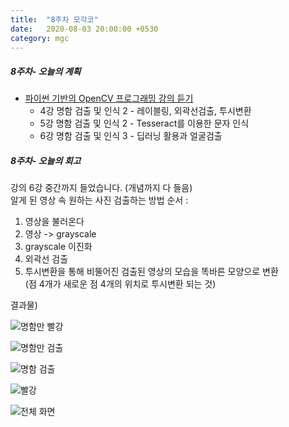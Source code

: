 ```yaml
---
title:  "8주차 모각코"
date:   2020-08-03 20:00:00 +0530
category: mgc
---
```



##### 8주차- 오늘의 계획
- [파이썬 기반의 OpenCV 프로그래밍 강의 듣기](https://tacademy.skplanet.com/live/player/onlineLectureDetail.action?seq=179)  
  + 4강 명함 검출 및 인식 2 - 레이블링, 외곽선검출, 투시변환  
  + 5강 명함 검출 및 인식 2 - Tesseract를 이용한 문자 인식  
  + 6강 명함 검출 및 인식 3 - 딥러닝 활용과 얼굴검출  


##### 8주차- 오늘의 회고
  강의 6강 중간까지 들었습니다. (개념까지 다 들음)  
  알게 된 영상 속 원하는 사진 검출하는 방법 순서 :    
  1. 영상을 불러온다
  2. 영상 -> grayscale
  3. grayscale 이진화
  4. 외곽선 검출
  5. 투시변환을 통해 비뚤어진 검출된 영상의 모습을 똑바른 모양으로 변환  
     (점 4개가 새로운 점 4개의 위치로 투시변환 되는 것)   
     
     
결과물)  

![명함만 빨강](https://user-images.githubusercontent.com/26339800/89191891-89d33e00-d5de-11ea-82dd-31eb3d26dbd5.JPG)  

![명함만 검출](https://user-images.githubusercontent.com/26339800/89191893-8b046b00-d5de-11ea-95b8-6d71e1077b3c.JPG)  

![명함 검출](https://user-images.githubusercontent.com/26339800/89191895-8b9d0180-d5de-11ea-9c1a-52beb8ed19b0.JPG)  

![빨강](https://user-images.githubusercontent.com/26339800/89191900-8c359800-d5de-11ea-96a0-741a9d11f063.JPG)  

![전체 화면](https://user-images.githubusercontent.com/26339800/89191918-922b7900-d5de-11ea-96d0-58ffd1e5e926.png)  

  
 
  
  
  
